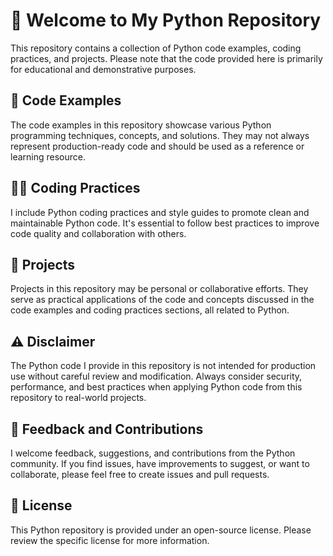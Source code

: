 <!DOCTYPE html>
<html>

<body>
  <h1>🐍 Welcome to My Python Repository</h1>
  <p>This repository contains a collection of Python code examples, coding practices, and projects. Please note that the code provided here is primarily for educational and demonstrative purposes.</p>
  
  <h2>📝 Code Examples</h2>
  <p>The code examples in this repository showcase various Python programming techniques, concepts, and solutions. They may not always represent production-ready code and should be used as a reference or learning resource.</p>
  
  <h2>👨‍💻 Coding Practices</h2>
  <p>I include Python coding practices and style guides to promote clean and maintainable Python code. It's essential to follow best practices to improve code quality and collaboration with others.</p>
  
  <h2>🚀 Projects</h2>
  <p>Projects in this repository may be personal or collaborative efforts. They serve as practical applications of the code and concepts discussed in the code examples and coding practices sections, all related to Python.</p>
  
  <h2>⚠️ Disclaimer</h2>
  <p>The Python code I provide in this repository is not intended for production use without careful review and modification. Always consider security, performance, and best practices when applying Python code from this repository to real-world projects.</p>
  
  <h2>📢 Feedback and Contributions</h2>
  <p>I welcome feedback, suggestions, and contributions from the Python community. If you find issues, have improvements to suggest, or want to collaborate, please feel free to create issues and pull requests.</p>
  
  <h2>📄 License</h2>
  <p>This Python repository is provided under an open-source license. Please review the specific license for more information.</p>
</body>

</html>
